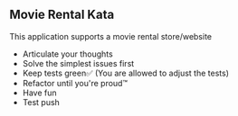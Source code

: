 ## Movie Rental Kata
This application supports a movie rental store/website

- Articulate your thoughts
- Solve the simplest issues first
- Keep tests green✅ (You are allowed to adjust the tests)
- Refactor until you're proud™️
- Have fun
- Test push
